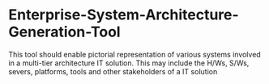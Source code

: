 # Enterprise-System-Architecture-Generation-Tool
This tool should enable pictorial representation of various systems involved in a multi-tier architecture IT solution. This may include the H/Ws, S/Ws, severs, platforms, tools and other stakeholders of a IT solution
